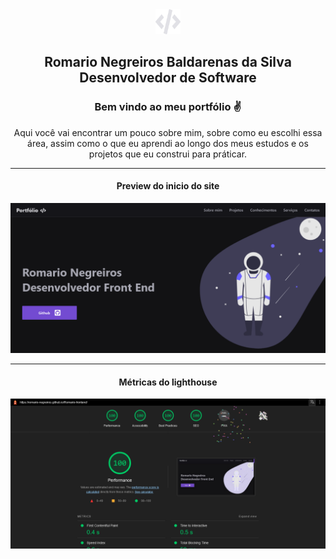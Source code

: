 <div align=center>
  <div>
     <img src="./public/assets/code-solid.svg" alt="Code illustration" width="40px" height="40px">
     <h2>
        Romario Negreiros Baldarenas da Silva <br />
        Desenvolvedor de Software
     </h2>
  </div>
  <div>
    <h3>Bem vindo ao meu portfólio ✌
  </div>
  <div>
    <p>
      Aqui você vai encontrar um pouco sobre mim, sobre como eu escolhi essa área,
      assim como o que eu aprendi ao longo dos meus estudos e os projetos que eu
      construi para práticar.
    </p>
  </div>
  <hr>
  <div>
      <div>
        <h4>Preview do inicio do site</h3>
        <img src="./public/assets/snapshot.png" alt="Preview do inicio do site" />
      </div>
      <hr>
      <div>
        <h4>Métricas do lighthouse</h3>
        <img src="./public/assets/lighthouse-metrics-preview.png" alt="Métricas do lighthouse" />
      </div>
   </div>
</div>
